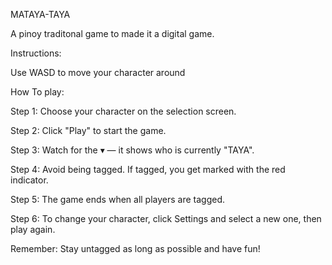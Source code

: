 MATAYA-TAYA

A pinoy traditonal game to made it a digital game.


Instructions:

Use WASD to move your character around 


How To play:

Step 1: Choose your character on the selection screen.

Step 2: Click "Play" to start the game.

Step 3: Watch for the ▾ — it shows who is currently "TAYA".

Step 4: Avoid being tagged. If tagged, you get marked with the red indicator.

Step 5: The game ends when all players are tagged.

Step 6: To change your character, click Settings and select a new one, then play again.

Remember: Stay untagged as long as possible and have fun!

